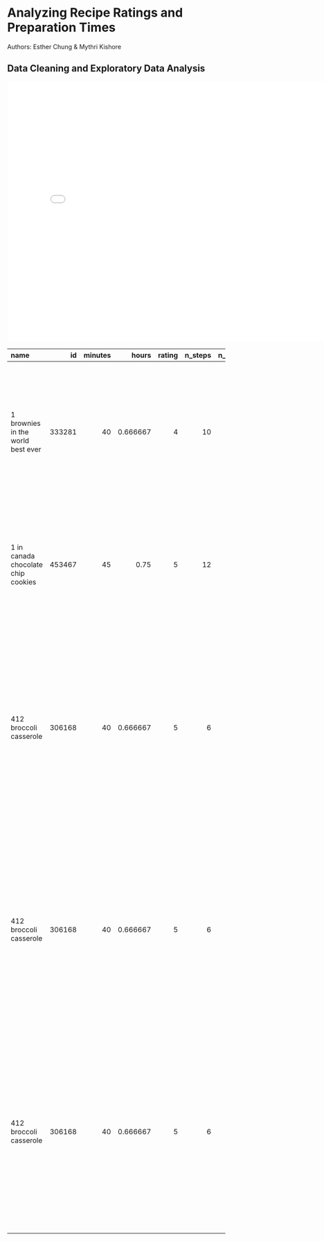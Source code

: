 # Analyzing Recipe Ratings and Preparation Times
 

Authors: Esther Chung & Mythri Kishore



## Data Cleaning and Exploratory Data Analysis
<iframe
  src="/RecipeAnalysis/assets/ratingdist.html"
  width="800"
  height="600"
  frameborder="0"
></iframe>

| name                                 |     id |   minutes |    hours |   rating |   n_steps |   n_ingredients | submitted   |   average_rating | description                                                                                                                                                                                                                                                                                                                                                                       |
|:-------------------------------------|-------:|----------:|---------:|---------:|----------:|----------------:|:------------|-----------------:|:----------------------------------------------------------------------------------------------------------------------------------------------------------------------------------------------------------------------------------------------------------------------------------------------------------------------------------------------------------------------------------|
| 1 brownies in the world    best ever | 333281 |        40 | 0.666667 |        4 |        10 |               9 | 2008-10-27  |                4 | these are the most; chocolatey, moist, rich, dense, fudgy, delicious brownies that you'll ever make.....sereiously! there's no doubt that these will be your fav brownies ever for you can add things to them or make them plain.....either way they're pure heaven!                                                                                                              |
| 1 in canada chocolate chip cookies   | 453467 |        45 | 0.75     |        5 |        12 |              11 | 2011-04-11  |                5 | this is the recipe that we use at my school cafeteria for chocolate chip cookies. they must be the best chocolate chip cookies i have ever had! if you don't have margarine or don't like it, then just use butter (softened) instead.                                                                                                                                            |
| 412 broccoli casserole               | 306168 |        40 | 0.666667 |        5 |         6 |               9 | 2008-05-30  |                5 | since there are already 411 recipes for broccoli casserole posted to "zaar" ,i decided to call this one  #412 broccoli casserole.i don't think there are any like this one in the database. i based this one on the famous "green bean casserole" from campbell's soup. but i think mine is better since i don't like cream of mushroom soup.submitted to "zaar" on may 28th,2008 |
| 412 broccoli casserole               | 306168 |        40 | 0.666667 |        5 |         6 |               9 | 2008-05-30  |                5 | since there are already 411 recipes for broccoli casserole posted to "zaar" ,i decided to call this one  #412 broccoli casserole.i don't think there are any like this one in the database. i based this one on the famous "green bean casserole" from campbell's soup. but i think mine is better since i don't like cream of mushroom soup.submitted to "zaar" on may 28th,2008 |
| 412 broccoli casserole               | 306168 |        40 | 0.666667 |        5 |         6 |               9 | 2008-05-30  |                5 | since there are already 411 recipes for broccoli casserole posted to "zaar" ,i decided to call this one  #412 broccoli casserole.i don't think there are any like this one in the database. i based this one on the famous "green bean casserole" from campbell's soup. but i think mine is better since i don't like cream of mushroom soup.submitted to "zaar" on may 28th,2008 |
